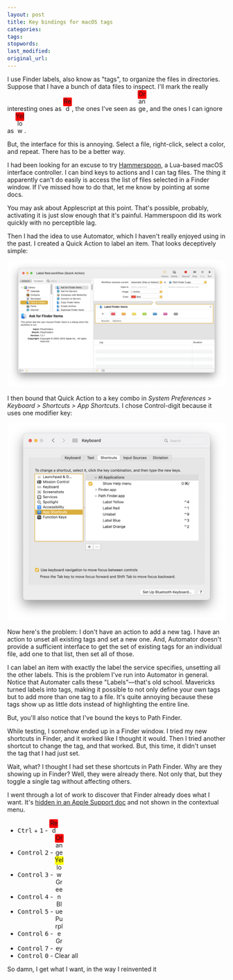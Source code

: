 ```yaml
---
layout: post
title: Key bindings for macOS tags
categories:
tags:
stopwords:
last_modified:
original_url:
---
```


<link rel="stylesheet" href="https://unpkg.com/keyboard-css@1.2.2/dist/css/main.min.css" />

<style>
span.label {
    border-radius: 10%;
    display:inline-block;
    width:20px;
    height:20px;
    text-align:center;
}

span.red {
	background:red;
}

span.yellow {
	background:yellow;
}

span.orange {
	background:orange;
}
</style>

I use Finder labels, also know as "tags", to organize the files in directories. Suppose that I have a bunch of data files to inspect. I'll mark the really interesting ones as <span class="label red">Red</span>, the ones I've seen as <span class="label red">Orange</span>, and the ones I can ignore as <span class="label red">Yellow</span>.

But, the interface for this is annoying. Select a file, right-click, select a color, and repeat. There has to be a better way.

I had been looking for an excuse to try [Hammerspoon](https://www.hammerspoon.org), a Lua-based macOS interface controller. I can bind keys to actions and I can tag files. The thing it apparently can't do easily is access the list of files selected in a Finder window. If I've missed how to do that, let me know by pointing at some docs.

You may ask about Applescript at this point. That's possible, probably, activating it is just slow enough that it's painful. Hammerspoon did its work quickly with no perceptible lag.

Then I had the idea to use Automator, which I haven't really enjoyed using in the past. I created a Quick Action to label an item. That looks deceptively simple:

![](/images/macos-tags/automator-label-red.png)






I then bound that Quick Action to a key combo in *System Preferences > Keyboard > Shortcuts > App Shortcuts*. I chose Control-digit because it uses one modifier key:

![](/images/macos-tags/shortcuts-pane.png)

Now here's the problem: I don't have an action to add a new tag. I have an action to unset all existing tags and set a new one. And, Automator doesn't provide a sufficient interface to get the set of existing tags for an individual file, add one to that list, then set all of those.



I can label an item with exactly the label the service specifies, unsetting all the other labels. This is the problem I've run into Automator in general. Notice that Automater calls these "Labels"—that's old school. Mavericks turned labels into tags, making it possible to not only define your own tags but to add more than one tag to a file. It's quite annoying because these tags show up as little dots instead of highlighting the entire line.





But, you'll also notice that I've bound the keys to Path Finder.


While testing, I somehow ended up in a Finder window. I tried my new shortcuts in Finder, and it worked like I thought it would. Then I tried another shortcut to change the tag, and that worked. But, this time, it didn't unset the tag that I had just set.

Wait, what? I thought I had set these shortcuts in Path Finder. Why are they showing up in Finder? Well, they were already there. Not only that, but they toggle a single tag without affecting others.


I went through a lot of work to discover that Finder already does what I want. It's [hidden in an Apple Support doc](https://support.apple.com/guide/mac-help/tag-files-and-folders-mchlp15236/mac) and not shown in the contextual menu.

* <kbd class="kbc-button">Ctrl</kbd> + <kbd class="kbc-button">1</kbd> - <span class="label red">Red</span>
* <kbd class="kbc-button">Control</kbd> <kbd class="kbc-button">2</kbd> - <span class="label red">Orange</span>
* <kbd class="kbc-button">Control</kbd> <kbd class="kbc-button">3</kbd> - <span class="label yellow">Yellow</span>
* <kbd class="kbc-button">Control</kbd> <kbd class="kbc-button">4</kbd> - <span class="label green">Green</span>
* <kbd class="kbc-button">Control</kbd> <kbd class="kbc-button">5</kbd> - <span class="label blue">Blue</span>
* <kbd class="kbc-button">Control</kbd> <kbd class="kbc-button">6</kbd> - <span class="label purple">Purple</span>
* <kbd class="kbc-button">Control</kbd> <kbd class="kbc-button">7</kbd> - <span class="label grey">Grey</span>
* <kbd class="kbc-button">Control</kbd> <kbd class="kbc-button">0</kbd> - Clear all

So damn, I get what I want, in the way I reinvented it
